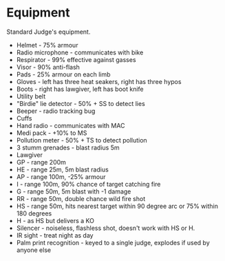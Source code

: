 # Equipment

Standard Judge's equipment.

 * Helmet - 75% armour
  * Radio microphone - communicates with bike
  * Respirator - 99% effective against gasses
  * Visor - 90% anti-flash
 * Pads - 25% armour on each limb
 * Gloves - left has three heat seakers, right has three hypos
 * Boots - right has lawgiver, left has boot knife
 * Utility belt
  * "Birdie" lie detector - 50% + SS to detect lies
  * Beeper - radio tracking bug
  * Cuffs
  * Hand radio - communicates with MAC
  * Medi pack - +10% to MS
  * Pollution meter - 50% + TS to detect pollution
  * 3 stumm grenades - blast radius 5m
 * Lawgiver
  * GP - range 200m
  * HE - range 25m, 5m blast radius
  * AP - range 100m, -25% armour
  * I - range 100m, 90% chance of target catching fire
  * G - range 50m, 5m blast with -1 damage
  * RR - range 50m, double chance wild fire shot
  * HS - range 50m, hits nearest target within 90 degree arc or 75% within 180 degrees
  * H - as HS but delivers a KO
  * Silencer - noiseless, flashless shot, doesn't work with HS or H.
  * IR sight - treat night as day
  * Palm print recognition - keyed to a single judge, explodes if used by anyone else
